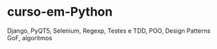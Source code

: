 # curso-em-Python
Django, PyQT5, Selenium, Regexp, Testes e TDD, POO, Design Patterns GoF, algoritmos
